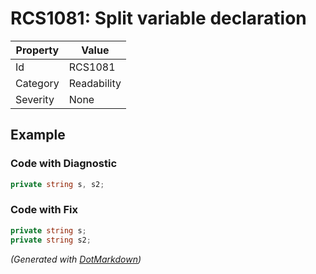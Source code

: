 # RCS1081: Split variable declaration

| Property | Value       |
| -------- | ----------- |
| Id       | RCS1081     |
| Category | Readability |
| Severity | None        |

## Example

### Code with Diagnostic

```csharp
private string s, s2;
```

### Code with Fix

```csharp
private string s;
private string s2;
```


*\(Generated with [DotMarkdown](http://github.com/JosefPihrt/DotMarkdown)\)*
